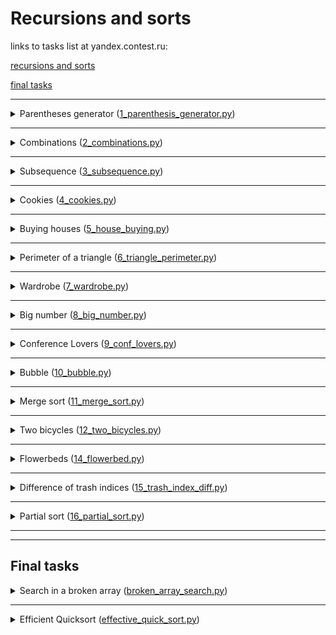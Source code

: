 # Recursions and sorts
links to tasks list at yandex.contest.ru:

[recursions and sorts](https://contest.yandex.ru/contest/24734/problems/)

[final tasks](https://contest.yandex.ru/contest/24735/problems/)

_________________________________________________

<details>
<summary>
Parentheses generator (<a href="1_parenthesis_generator.py">1_parenthesis_generator.py</a>) 
</summary>
Generate all correct bracket sequences of length 2n in alphabetical order —– the alphabet consists of ( and ) and the opening bracket comes before the closing bracket.

Input example:
|Input|Description|
|:-|:-|
|`3`|input number n|
|`((()))`|output|
|`(()())`|output|
|`(())()`|output|
|`()(())`|output|
|`()()()`|output|

</details>

_________________________________________________

<details>
<summary>
Combinations (<a href="2_combinations.py">2_combinations.py</a>) 
</summary>
On the keyboard of old mobile phones, each digit corresponded to several letters. More or less like this:

* 2:'abc',
* 3:'def',
* 4:'ghi',
* 5:'jkl',
* 6:'mno',
* 7:'pqrs',
* 8:'tuv',
* 9:'wxyz'

You know in what order the phone buttons were pressed, excluding repetitions. Type all combinations of letters that can be typed in such a sequence of clicks.

Input example:
|Input|Description|
|:-|:-|
|`23`|input string of numbers from 2 to 9|
|`ad ae af bd be bf cd ce cf`|output|
|||
|`92`|input string of numbers from 2 to 9|
|`wa wb wc xa xb xc ya yb yc za zb zc`|output|

</details>

_________________________________________________

<details>
<summary>
Subsequence (<a href="3_subsequence.py">3_subsequence.py</a>) 
</summary>
Given 2 strings, and you need to understand whether the first of them is a subsequence of the second.

Input example:
|Input|Description|
|:-|:-|
|`abc`|first string|
|`ahbgdcu`|second string|
|`True`|output|
|||
|`abcp`|first string|
|`ahpc`|second string|
|`False`|output|

</details>

_________________________________________________

<details>
<summary>
Cookies (<a href="4_cookies.py">4_cookies.py</a>) 
</summary>
Cookies can be of different sizes. And every child has a greed factor - the minimum size of a cookie that he will take. We need to find out how many children will be satisfied in the best case, when they perform optimally.

Each child can take no more than one cookie.

Input example:
|Input|Description|
|:-|:-|
|`2`|amount of children|
|`1 2`|greed factor for each child|
|`3`|amount of cookies|
|`2 1 3`|size of cookie|
|`2`|output|

</details>

_________________________________________________

<details>
<summary>
Buying houses (<a href="5_house_buying.py">5_house_buying.py</a>) 
</summary>
There are n advertisements for sale, where the cost of each house is indicated. There are k money. Determine the maximum number of houses that can be purchased with this money.

Input example:
|Input|Description|
|:-|:-|
|`3 300`|number of houses and amount of money|
|`999 999 999`|houses prices|
|`0`|output|
|||
|`3 1000`|number of houses and amount of money|
|`350 999 200`|houses prices|
|`2`|output|

</details>

_________________________________________________

<details>
<summary>
Perimeter of a triangle (<a href="6_triangle_perimeter.py">6_triangle_perimeter.py</a>) 
</summary>
An array of integers is given, in which each element represents the length of a side of a triangle. It is necessary to determine the maximum possible perimeter of a triangle made up of sides with lengths from a given array.

Input example:
|Input|Description|
|:-|:-|
|`4`|number of given segments|
|`6 3 3 2`|segment lengths|
|`8`|output|
|||
|`6`|number of given segments|
|`5 3 7 2 8 3`|segment lengths|
|`20`|output|

</details>

_________________________________________________

<details>
<summary>
Wardrobe (<a href="7_wardrobe.py">7_wardrobe.py</a>) 
</summary>
Given a wardrobe with clothes of three colors. Sort your wardrobe by color. First, things should go pink(0), then - yellow(1), and at the end - raspberry(2).

Input example:
|Input|Description|
|:-|:-|
|`7`|overall number of things in wardrobe|
|`0 2 1 2 0 0 1`|given colors of things|
|`0 0 0 1 1 2 2`|output|
|||
|`6`|overall number of things in wardrobe|
|`2 1 1 2 0 2`|given colors of things|
|`0 1 1 2 2 2`|output|

</details>

_________________________________________________

<details>
<summary>
Big number (<a href="8_big_number.py">8_big_number.py</a>) 
</summary>
Numbers are given. It is necessary to determine what is the largest number that can be formed from them.

Input example:
|Input|Description|
|:-|:-|
|`3`|amount of input numbers|
|`15 56 2`|numbers|
|`56215`|output|
|||
|`5`|amount of input numbers|
|`2 4 5 2 10`|numbers|
|`542210`|output|

</details>

_________________________________________________

<details>
<summary>
Conference Lovers (<a href="9_conf_lovers.py">9_conf_lovers.py</a>) 
</summary>
The IT conference was attended by students from different universities from all over the country. For each student, the ID of the university where he studies is known.
From which k universities the largest number of students came to the conference.

Input example:
|Input|Description|
|:-|:-|
|`7`|amount of students|
|`1 2 3 1 2 3 4`|universities IDs|
|`3`|k number|
|`1 2 3`|output|
|||
|`6`|amount of students|
|`1 1 1 2 2 3`|universities IDs|
|`1`|k number|
|`1`|output|

</details>

_________________________________________________

<details>
<summary>
Bubble (<a href="10_bubble.py">10_bubble.py</a>) 
</summary>
Implement a bubble sort algorithm. After each pass through the array, on which some elements are swapped, output its intermediate state.

Input example:
|Input|Description|
|:-|:-|
|`5`|array length|
|`4 3 9 2 1`|array of numbers|
|`3 4 2 1 9`|output|
|`3 2 1 4 9`|output|
|`2 1 3 4 9`|output|
|`1 2 3 4 9`|output|

</details>

_________________________________________________

<details>
<summary>
Merge sort (<a href="11_merge_sort.py">11_merge_sort.py</a>) 
</summary>
You need to implement separately the merge function and the merge_sort function.

* The merge function takes two sorted arrays, merges them into one sorted array, and returns it. If the required signature is merge(array, left, mid, right), then the first array is given as a half-interval [left, mid) array, and the second - a half-interval [mid, right) array.
* The merge_sort function takes some subarray to be sorted. A subarray is defined by a half-interval - its beginning and end. The function must sort the subarray passed to it, it does not return anything.
* The merge_sort function splits a half-interval into two halves and recursively calls the sort separately for each. Then the two sorted arrays are merged into one using merge.

Input example:
"test" function in 11_merge_sort.py file

</details>

_________________________________________________

<details>
<summary>
Two bicycles (<a href="12_two_bicycles.py">12_two_bicycles.py</a>) 
</summary>
There is a piggy bank in which money can be added every day. In the process of accumulation, money is not taken out of the piggy bank. You have information about how much money was in the piggy bank on each day.

Your task is to determine, given the cost of the bicycle,
the first day in which you can buy one bike,
and the first day that two bikes can be bought.

If the required amount was not found in the piggy bank, you need to return -1 instead of the day number.

Hint: the solution should run in O(log n).

Input example:
|Input|Description|
|:-|:-|
|`6`|days number|
|`1 2 4 4 6 8`|money by days|
|`3`|bicycle price|
|`3 5`|output|
|||
|`6`|days number|
|`1 2 4 4 4 4`|money by days|
|`3`|bicycle price|
|`3 -1`|output|

</details>

_________________________________________________

<details>
<summary>
Flowerbeds (<a href="14_flowerbed.py">14_flowerbed.py</a>) 
</summary>
On the diagram of the land plot, flower beds are indicated simply by horizontal segments lying on one straight line. n gardeners were hired for landscaping. Each of them processed some segment on the diagram. The continuous processed segment will then become a flower bed. It is necessary to determine the boundaries of future flower beds.

Input example:
|Input|Description|
|:-|:-|
|`4`|amount of gardeners|
|`7 8`|flowerbed boundaries|
|`7 8`|flowerbed boundaries|
|`2 3`|flowerbed boundaries|
|`6 10`|flowerbed boundaries|
|`2 3`|output|
|`6 10`|output|

</details>

_________________________________________________

<details>
<summary>
Difference of trash indices (<a href="15_trash_index_diff.py">15_trash_index_diff.py</a>) 
</summary>
There is a set of islands. It is necessary to consider all pairs of islands (we recall that there are n * (n-1) / 2 such pairs) and calculate in pairs the difference in areas between all the islands. Now we need to sort the resulting differences in order to take the k-th one in order.

Input example:
|Input|Description|
|:-|:-|
|`3`|amount of islands|
|`2 3 4`|areas of islands|
|`2`|k number|
|`1`|output|
|||
|`3`|amount of islands|
|`1 3 5`|areas of islands|
|`3`|k number|
|`4`|output|

</details>

_________________________________________________

<details>
<summary>
Partial sort (<a href="16_partial_sort.py">16_partial_sort.py</a>) 
</summary>
The sorting algorithm consists of three steps:

* Split the original sequence into k blocks B1, …, Bk. Blocks can have different sizes. If block size i is si, then B1 ={ a1, …, as1 }, B2 = { as1 + 1, … , as1 + s2 } and so on.
* Sort each of the blocks.
* Merge blocks - write first the sorted block B1, then B2, ... , Bk.

Partial sorting is better than normal sorting if, in the first paragraph, we can break the sequence into a large number of blocks. However, not every such partition is suitable. Determine the maximum number of blocks into which the original sequence can be divided in order for the sort to work correctly.

Input example:
|Input|Description|
|:-|:-|
|`4`|amount of numbers|
|`0 1 3 2`|numbers|
|`3`|output|
|||
|`8`|amount of numbers|
|`3 6 7 4 1 5 0 2`|numbers|
|`1`|output|

</details>

_________________________________________________
_________________________________________________

## Final tasks

<details>
<summary>
Search in a broken array (<a href="final_tasks_2/broken_array_search.py">broken_array_search.py</a>) 
</summary>
Given an array of numbers in a ring buffer. The array was sorted in ascending order, and it was possible to find an element in it in logarithmic time. The data from the ring buffer was copied into a regular array, while the data of the original sorted sequence was shifted. Now the array is not sorted. However, it is necessary to provide the ability to find an element in it in O(logn).

It can be assumed that the array contains only unique elements.

Note that you do not need to read data and output a response.

Input example:
|Input|Description|
|:-|:-|
|`9`|n - array length|
|`5`|k - element to find|
|`19 21 100 101 1 4 5 7 12`|array numbers|
|`6`|output (element index)|
|||
|`2`|n - array length|
|`1`|k - element to find|
|`5 1`|array numbers|
|`1`|output (element index)|

</details>

_________________________________________________

<details>
<summary>
Efficient Quicksort (<a href="final_tasks_2/effective_quick_sort.py">effective_quick_sort.py</a>) 
</summary>
Sort the results table as follows: when comparing two participants, the one with more problems solved will go higher. If the number of solved problems is equal, the participant with the lowest penalty goes first. If the penalties are the same, then the first one will be the one whose login comes earlier in alphabetical (lexicographical) order.

As in the case of normal quicksort, which uses additional memory, you need to select a pivot element (eng. pivot), and then reorder the array. Let's make it so that at first there are elements that do not exceed the pivot, and then - greater than the pivot.

The sort is then called recursively on the two resulting parts. It is at the stage of dividing elements into groups in the usual algorithm that additional memory is used.

Input example:
|Input|Description|
|:-|:-|
|`5`|n - number of participants|
|`alla 4 100`|participant name, problems solved, penalty|
|`gena 6 1000`|participant name, problems solved, penalty|
|`gosha 2 90`|participant name, problems solved, penalty|
|`rita 2 90`|participant name, problems solved, penalty|
|`timofey 4 80`|participant name, problems solved, penalty|
|`gena`|output|
|`timofey`|output|
|`alla`|output|
|`gosha`|output|
|`rita`|output|

</details>